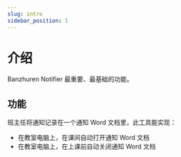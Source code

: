 ```yaml
---
slug: intro
sidebar_position: 1
---
```


# 介绍

Banzhuren Notifier 最重要、最基础的功能。

## 功能

班主任将通知记录在一个通知 Word 文档里，此工具能实现：

- 在教室电脑上，在课间自动打开通知 Word 文档
- 在教室电脑上，在上课前自动关闭通知 Word 文档
